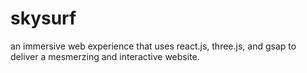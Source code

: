 # skysurf
an immersive web experience that uses react.js, three.js, and gsap to deliver a mesmerzing and interactive website.

